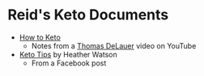 # Reid's Keto Documents

* [How to Keto](how-to-keto.md)
   - Notes from a [Thomas DeLauer](https://www.youtube.com/c/ThomasDeLauerOfficial/videos) video on YouTube
* [Keto Tips](keto.heather-watson.md) by Heather Watson
   - From a Facebook post
